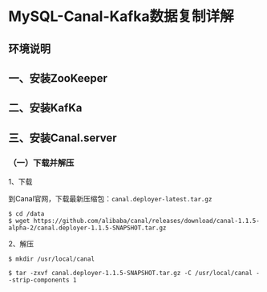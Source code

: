 # MySQL-Canal-Kafka数据复制详解

## 环境说明


## 一、安装ZooKeeper


## 二、安装KafKa


## 三、安装Canal.server

### （一）下载并解压
1、下载

到Canal官网，下载最新压缩包：`canal.deployer-latest.tar.gz`
```shell
$ cd /data
$ wget https://github.com/alibaba/canal/releases/download/canal-1.1.5-alpha-2/canal.deployer-1.1.5-SNAPSHOT.tar.gz
```

2、解压
```shell
$ mkdir /usr/local/canal

$ tar -zxvf canal.deployer-1.1.5-SNAPSHOT.tar.gz -C /usr/local/canal --strip-components 1
```

